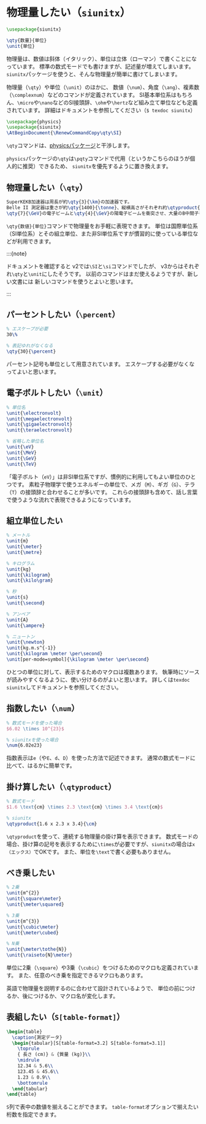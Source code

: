# 物理量したい（``siunitx``）

```latex
\usepackage{siunitx}

\qty{数量}{単位}
\unit{単位}
```

物理量は、数値は斜体（イタリック）、単位は立体（ローマン）で書くことになっています。
標準の数式モードでも書けますが、記述量が増えてしまいます。
`siunitx`パッケージを使うと、そんな物理量が簡単に書けてしまいます。

物理量（`\qty`）や単位（`\unit`）のほかに、
数値（`\num`）、角度（`\ang`）、複素数（`\complexnum`）などのコマンドが定義されています。
SI基本単位系はもちろん、`\micro`や`\nano`などのSI接頭辞、`\ohm`や`\hertz`など組み立て単位なども定義されています。
詳細はドキュメントを参照してください（`$ texdoc siunitx`）

```latex
\usepackage{physics}
\usepackage{siunitx}
\AtBeginDocument{\RenewCommandCopy\qty\SI}
```

`\qty`コマンドは、[physicsパッケージ](./latex-physics.md)と干渉します。

`physics`パッケージの`\qty`は`\pqty`コマンドで代用（というかこちらのほうが個人的に推奨）できるため、
`siunitx`を優先するように置き換えます。

## 物理量したい（`\qty`）

```latex
SuperKEKB加速器は周長が約\qty{3}{\km}の加速器です。
Belle II 測定器は重さが約\qty{1400}{\tonne}、縦横高さがそれぞれ約\qtyproduct{8 x 8 x 8}{\meter}の巨大な装置です。
\qty{7}{\GeV}の電子ビームと\qty{4}{\GeV}の陽電子ビームを衝突させ、大量のB中間子を生成します。
```

`\qty{数値}{単位}`コマンドで物理量をお手軽に表現できます。
単位は国際単位系（SI単位系）とその組立単位、また非SI単位系ですが慣習的に使っている単位などが利用できます。

:::{note}

ドキュメントを確認すると
v2では`\SI`と`\si`コマンドでしたが、
v3からはそれぞれ`\qty`と`\unit`にしたそうです。
以前のコマンドはまだ使えるようですが、新しい文書には
新しいコマンドを使うとよいと思います。

:::

## パーセントしたい（`\percent`）

```latex
% エスケープが必要
30\%

% 表記ゆれがなくなる
\qty{30}{\percent}
```

パーセント記号も単位として用意されています。
エスケープする必要がなくなってよいと思います。

## 電子ボルトしたい（`\unit`）

```latex
% 単位名
\unit{\electronvolt}
\unit{\megaelectronvolt}
\unit{\gigaelectronvolt}
\unit{\teraelectronvolt}

% 省略した単位名
\unit{\eV}
\unit{\MeV}
\unit{\GeV}
\unit{\TeV}
```

「電子ボルト（``eV``）」は非SI単位系ですが、慣例的に利用してもよい単位のひとつです。
素粒子物理学で使うエネルギーの単位で、メガ（``M``）、ギガ（``G``）、テラ（``T``）の接頭辞と合わせることが多いです。
これらの接頭辞も含めて、話し言葉で使うような流れで表現できるようになっています。

## 組立単位したい

```latex
% メートル
\unit{m}
\unit{\meter}
\unit{\metre}

% キログラム
\unit{kg}
\unit{\kilogram}
\unit{\kilo\gram}

% 秒
\unit{s}
\unit{\second}

% アンペア
\unit{A}
\unit{\ampere}

% ニュートン
\unit{\newton}
\unit{kg.m.s^{-1}}
\unit{\kilogram \meter \per\second}
\unit[per-mode=symbol]{\kilogram \meter \per\second}
```

ひとつの単位に対して、表示するためのマクロは複数あります。
執筆時にソースが読みやすくなるように、使い分けるのがよいと思います。
詳しくは``texdoc siunitx``してドキュメントを参照してください。

## 指数したい（`\num`）

```latex
% 数式モードを使った場合
$6.02 \times 10^{23}$

% siunitxを使った場合
\num{6.02e23}
```

指数表示は``e``（や``E``、``d``、``D``）を使った方法で記述できます。
通常の数式モードに比べて、はるかに簡単です。

## 掛け算したい（`\qtyproduct`）

```latex
% 数式モード
$1.6 \text{cm} \times 2.3 \text{cm} \times 3.4 \text{cm}$

% siunitx
\qtyproduct{1.6 x 2.3 x 3.4}{\cm}
```

``\qtyproduct``を使って、連続する物理量の掛け算を表示できます。
数式モードの場合、掛け算の記号を表示するために``\times``が必要ですが、``siunitx``の場合は``x（エックス）``でOKです。
また、単位を``\text``で書く必要もありません。

## べき乗したい

```latex
% 2乗
\unit{m^{2}}
\unit{\square\meter}
\unit{\meter\squared}

% 3乗
\unit{m^{3}}
\unit{\cubic\meter}
\unit{\meter\cubed}

% N乗
\unit{\meter\tothe{N}}
\unit{\raiseto{N}\meter}
```

単位に2乗（``\square``）や3乗（``\cubic``）をつけるためのマクロも定義されています。
また、任意のべき乗を指定できるマクロもあります。

英語で物理量を説明するのに合わせて設計されているようで、
単位の前につけるか、後につけるか、マクロ名が変化します。

## 表組したい（`S[table-format]`）

```latex
\begin{table}
  \caption{測定データ}
  \begin{tabular}[S[table-format=3.2] S[table-format=3.1]]
    \toprule
    { 長さ (cm)} & {質量 (kg)}\\
    \midrule
    12.34 & 5.6\\
    123.45 & 45.6\\
    1.23 & 0.9\\
    \bottomrule
  \end{tabular}
\end{table}
```

`S`列で表中の数値を揃えることができます。
`table-format`オプションで揃えたい桁数を指定できます。
